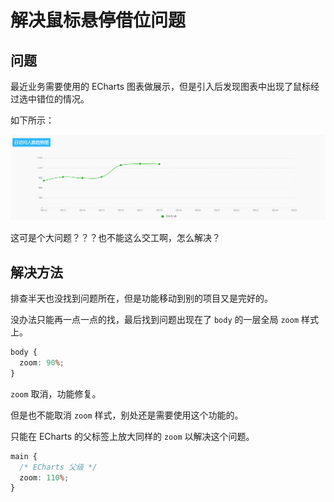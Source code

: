 # 解决鼠标悬停借位问题

## 问题

最近业务需要使用的 ECharts 图表做展示，但是引入后发现图表中出现了鼠标经过选中错位的情况。

如下所示：

![](./images/echarts-malposition/GIF_2021-9-26_18-32-51.gif)

这可是个大问题？？？也不能这么交工啊，怎么解决？

## 解决方法

排查半天也没找到问题所在，但是功能移动到别的项目又是完好的。

没办法只能再一点一点的找，最后找到问题出现在了 `body` 的一层全局 `zoom` 样式上。

```css
body {
  zoom: 90%;
}
```

`zoom` 取消，功能修复。

但是也不能取消 `zoom` 样式，别处还是需要使用这个功能的。

只能在 ECharts 的父标签上放大同样的 `zoom` 以解决这个问题。

```css
main {
  /* ECharts 父级 */
  zoom: 110%;
}
```
